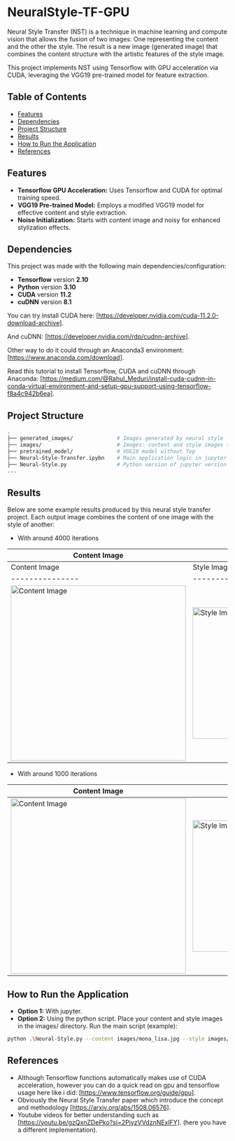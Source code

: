# NeuralStyle-TF-GPU

Neural Style Transfer (NST) is a technique in machine learning and compute vision that allows the fusion of two images: One representing the content and the other the style. The result is a new image (generated image) that combines the content structure with the artistic features of the style image.

This project implements NST using Tensorflow with GPU acceleration via CUDA, leveraging the VGG19 pre-trained model for feature extraction.

## Table of Contents
- [Features](#features)
- [Dependencies](#dependencies)
- [Project Structure](#project-structure)
- [Results](#results)
- [How to Run the Application](#how-to-run-the-application)
- [References](#references)


## Features
- **Tensorflow GPU Acceleration:** Uses Tensorflow and CUDA for optimal training speed.
- **VGG19 Pre-trained Model:** Employs a modified VGG19 model for effective content and style extraction.
- **Noise Initialization:** Starts with content image and noisy for enhanced stylization effects.

## Dependencies
This project was made with the following main dependencies/configuration:
- **Tensorflow** version **2.10**
- **Python** version **3.10**
- **CUDA** version **11.2**
- **cuDNN** version **8.1**

You can try install CUDA here: [https://developer.nvidia.com/cuda-11.2.0-download-archive].

And cuDNN: [https://developer.nvidia.com/rdp/cudnn-archive].

Other way to do it could through an Anaconda3 environment: [https://www.anaconda.com/download].

Read this tutorial to install Tensorflow, CUDA and cuDNN through Anaconda: [https://medium.com/@Rahul_Meduri/install-cuda-cudnn-in-conda-virtual-environment-and-setup-gpu-support-using-tensorflow-f8a4c942b6ea].

## Project Structure
```bash 
.
├── generated_images/              # Images generated by neural style 
├── images/                        # Images: content and style images to use 
├── pretrained_model/              # VGG19 model without Top
├── Neural-Style-Transfer.ipybn    # Main application logic in jupyter (more explained) Neural Style Transfer
├── Neural-Style.py                # Python version of jupyter version
...
```

## Results

Below are some example results produced by this neural style transfer project. Each output image combines the content of one image with the style of another:

- With around 4000 iterations

| Content Image | Style Image | Generated Image |
|----------|----------|----------|
| Content Image | Style Image | Generated Image |
|---------------|-------------|-----------------|
| <div style="width:400px;height:400px;overflow:hidden;"><img src="https://github.com/Jordi17z/NeuralStyle-TF-GPU/blob/main/images/claude_monet.jpg" alt="Content Image" style="width:100%;height:auto;"></div> | <div style="width:400px;height:300px;overflow:hidden;"><img src="https://github.com/Jordi17z/NeuralStyle-TF-GPU/blob/main/images/drop-of-water.jpg" alt="Style Image" style="width:100%;height:auto;"></div> | <div style="width:400px;height:400px;overflow:hidden;"><img src="https://github.com/Jordi17z/NeuralStyle-TF-GPU/blob/main/generated_images/water_monet.jpg?raw=true" alt="Result Image" style="width:100%;height:auto;"></div> |


- With around 1000 iterations

| Content Image | Style Image | Generated Image |
|----------|----------|----------|
| <div style="width:400px;height:400px;overflow:hidden;"><img src="https://github.com/Jordi17z/NeuralStyle-TF-GPU/blob/main/images/content_image.jpg" alt="Content Image" style="width:100%;height:auto;"></div> | <div style="width:400px;height:300px;overflow:hidden;"><img src="https://github.com/Jordi17z/NeuralStyle-TF-GPU/blob/main/images/style_image.jpg" alt="Style Image" style="width:100%;height:auto;"></div> | <div style="width:400px;height:400px;overflow:hidden;"><img src="https://github.com/Jordi17z/NeuralStyle-TF-GPU/blob/main/generated_images/generated_image.jpg?raw=true" alt="Result Image" style="width:100%;height:auto;"></div> |




## How to Run the Application

- **Option 1:** With jupyter.
- **Option 2:** Using the python script. Place your content and style images in the images/ directory.
Run the main script (example):
```bash
python .\Neural-Style.py --content images/mona_lisa.jpg --style images/stone_style.jpg --output stone_lisa
```

## References
- Although Tensorflow functions automatically makes use of CUDA acceleration, however you can do a quick read on gpu and tensorflow usage here like i did: [https://www.tensorflow.org/guide/gpu].
- Obviously the Neural Style Transfer paper which introduce the concept and methodology [https://arxiv.org/abs/1508.06576].
- Youtube videos for better understanding such as [https://youtu.be/gzQxnZDePko?si=2PjyzVVdznNExlFY]. (here you have a different implementation).
